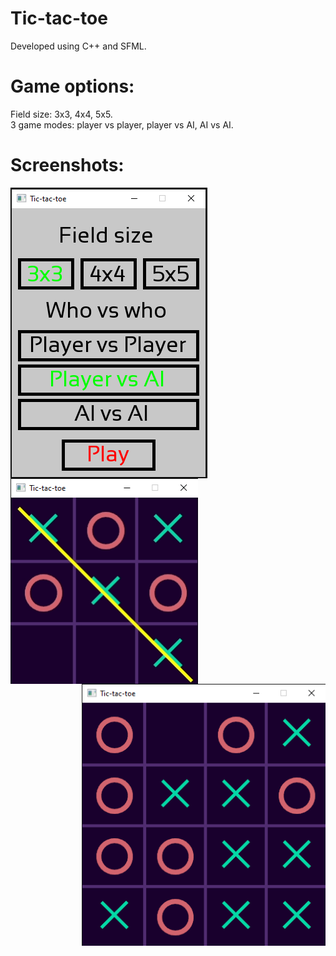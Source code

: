 # Tic-tac-toe
Developed using C++ and SFML.
# Game options:
Field size: 3x3, 4x4, 5x5.
<br/>
3 game modes: player vs player, player vs AI, AI vs AI.
# Screenshots:
<div class="images">
  <img src="images/TTT_menu.PNG" align="left"/>
  <img src="images/TTT_3x3.png" width="300" align="top"/>
  <img src="images/TTT_4x4.png" width="390" align="right"/>
</div>
